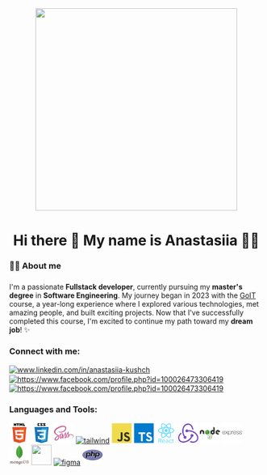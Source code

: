<div align="center">
  <img height="400" width="400" src="https://user-images.githubusercontent.com/74038190/236119160-976a0405-caa7-470c-9356-16d43402ea0a.gif"  />
</div>

###

<h1 align="center">Hi there 👋 My name is Anastasiia 💁‍♀️</h1>

###

<h3 align="left">👩‍💻  About me</h3>

###

I'm a passionate **Fullstack developer**, currently pursuing my **master's degree** in **Software Engineering**. My journey began in 2023 with the [GoIT](https://goit.global/ph/) course, a year-long experience where I explored various technologies, met amazing people, and built exciting projects. Now that I've successfully completed this course, I'm excited to continue my path toward my **dream job**! ✨

###

<h3 align="left">Connect with me:</h3>
<p align="left">
<a href="https://www.linkedin.com/in/%D0%B0nastasiia-kushch/" target="blank"><img align="center" src="https://raw.githubusercontent.com/rahuldkjain/github-profile-readme-generator/master/src/images/icons/Social/linked-in-alt.svg" alt="www.linkedin.com/in/аnastasiia-kushch" height="30" width="40" /></a>
<a href="https://www.facebook.com/profile.php?id=100026473306419" target="blank"><img align="center" src="https://raw.githubusercontent.com/rahuldkjain/github-profile-readme-generator/master/src/images/icons/Social/facebook.svg" alt="https://www.facebook.com/profile.php?id=100026473306419" height="30" width="40" /></a>
<a href="https://t.me/anastasiiakushch" target="blank"><img align="center" src="https://cdn.worldvectorlogo.com/logos/telegram-1.svg" alt="https://www.facebook.com/profile.php?id=100026473306419" height="30" width="40" /></a>
</p>

###

<h3 align="left">Languages and Tools:</h3>
<div align="left">
  <a href="https://developer.mozilla.org/en-US/docs/Web/HTML"><img src="https://raw.githubusercontent.com/devicons/devicon/master/icons/html5/html5-original-wordmark.svg" alt="html5" width="40" height="40"/></a>
  <a href="https://developer.mozilla.org/en-US/docs/Web/CSS"><img src="https://raw.githubusercontent.com/devicons/devicon/master/icons/css3/css3-original-wordmark.svg" alt="css3" width="40" height="40"/></a>
  <a href="https://sass-lang.com/documentation/"><img src="https://raw.githubusercontent.com/devicons/devicon/master/icons/sass/sass-original.svg" alt="sass" width="40" height="40"/></a>
  <a href="https://v2.tailwindcss.com/docs"><img src="https://www.vectorlogo.zone/logos/tailwindcss/tailwindcss-icon.svg" alt="tailwind" width="40" height="40"/></a>
  <a href="https://developer.mozilla.org/en-US/docs/Web/JavaScript"><img src="https://raw.githubusercontent.com/devicons/devicon/master/icons/javascript/javascript-original.svg" alt="javascript" width="40" height="40"/></a>
  <a href="https://www.typescriptlang.org/"><img src="https://raw.githubusercontent.com/devicons/devicon/master/icons/typescript/typescript-original.svg" alt="typescript" width="40" height="40"/></a>
  <a href="https://react.dev/"><img src="https://raw.githubusercontent.com/devicons/devicon/master/icons/react/react-original-wordmark.svg" alt="react" width="40" height="40"/></a>
  <a href="https://redux.js.org/"><img src="https://raw.githubusercontent.com/devicons/devicon/master/icons/redux/redux-original.svg" alt="redux" width="40" height="40"/></a>
  <a href="https://nodejs.org/api/documentation.html"><img src="https://raw.githubusercontent.com/devicons/devicon/master/icons/nodejs/nodejs-original-wordmark.svg" alt="nodejs" width="40" height="40"/></a>
  <a href="https://expressjs.com/"><img src="https://raw.githubusercontent.com/devicons/devicon/master/icons/express/express-original-wordmark.svg" alt="express" width="40" height="40"/></a>
  <a href="https://www.mongodb.com/docs/"><img src="https://raw.githubusercontent.com/devicons/devicon/master/icons/mongodb/mongodb-original-wordmark.svg" alt="mongodb" width="40" height="40"/></a>
  <a href="https://docs.python.org/3/"><img src="https://cdn3.iconfinder.com/data/icons/logos-and-brands-adobe/512/267_Python-512.png" width="40" height="40"/></a>
  <a href="https://www.figma.com/best-practices/guide-to-developer-handoff/"><img src="https://www.vectorlogo.zone/logos/figma/figma-icon.svg" alt="figma" width="40" height="40"/></a>
  <a href="https://www.php.net/docs.php"><img src="https://raw.githubusercontent.com/devicons/devicon/master/icons/php/php-original.svg" alt="php" width="40" height="40"/></a>
</div>

